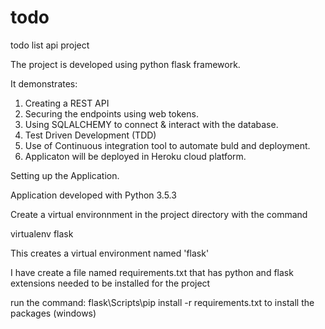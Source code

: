 todo
====

todo list api project

The project is developed using python flask framework.

It demonstrates: 
1. Creating a REST API
2. Securing the endpoints using web tokens.
3. Using SQLALCHEMY to connect & interact with the database.
4. Test Driven Development (TDD)
4. Use of Continuous integration tool to automate buld and deployment.
5. Applicaton will be deployed in Heroku cloud platform.

Setting up the Application.

Application developed with Python 3.5.3

Create a virtual environnment in the project directory with the command


virtualenv flask

This creates a virtual environment named 'flask'

I have create a file named requirements.txt that has python and flask extensions needed to be installed for the project


run the command: flask\Scripts\pip install -r requirements.txt to install the packages (windows)



